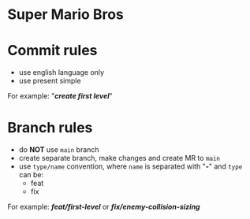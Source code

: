 # Super Mario Bros

# Commit rules

- use english language only
- use present simple
    
For example: "_**create first level**_"

# Branch rules

- do **NOT** use `main` branch
- create separate branch, make changes and create MR to `main`
- use `type/name` convention, where `name` is separated with "**-**" and `type` can be:
    - feat
    - fix

For example: **_feat/first-level_** or **_fix/enemy-collision-sizing_**